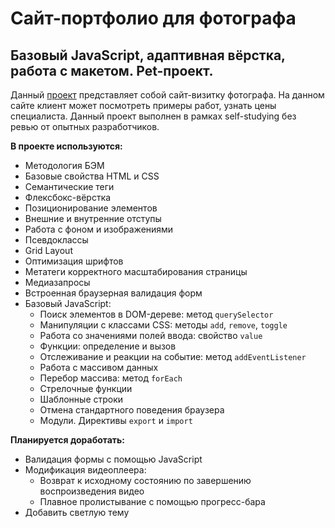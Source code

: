 # Сайт-портфолио для фотографа
## Базовый JavaScript, адаптивная вёрстка, работа с макетом. Pet-проект.

Данный [проект](https://marinaprivalova.github.io/photographer-portfolio/) представляет собой сайт-визитку фотографа. На данном сайте клиент может посмотреть примеры работ, узнать цены специалиста. Данный проект выполнен в рамках self-studying без ревью от опытных разработчиков.

**В проекте используются:**
* Методология БЭМ
* Базовые свойства HTML и CSS
* Семантические теги
* Флексбокс-вёрстка
* Позиционирование элементов
* Внешние и внутренние отступы
* Работа с фоном и изображениями
* Псевдоклассы
* Grid Layout
* Оптимизация шрифтов
* Метатеги корректного масштабирования страницы
* Медиазапросы
* Встроенная браузерная валидация форм
* Базовый JavaScript:
  * Поиск элементов в DOM-дереве: метод `querySelector`
  * Манипуляции с классами CSS: методы `add`, `remove`, `toggle`
  * Работа со значениями полей ввода: свойство `value`
  * Функции: определение и вызов
  * Отслеживание и реакции на событие: метод `addEventListener`
  * Работа с массивом данных
  * Перебор массива: метод `forEach`
  * Стрелочные функции
  * Шаблонные строки
  * Отмена стандартного поведения браузера
  * Модули. Директивы `export` и `import`

**Планируется доработать:**
* Валидация формы с помощью JavaScript
* Модификация видеоплеера:
  * Возврат к исходному состоянию по завершению воспроизведения видео
  * Плавное пролистывание с помощью прогресс-бара
* Добавить светлую тему

